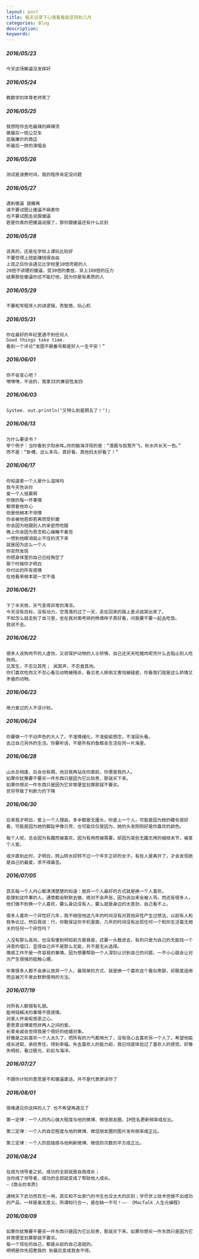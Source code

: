 ```yaml
---
layout: post
title: 每天记录下心情看看能坚持到几月
categories: Blog
description: 
keywords: 
---
```


##### 2016/05/23
```
今天这场撕逼没发挥好
```
##### 2016/05/24
```
教数学的体育老师笑了
```
##### 2016/05/25
```
我想陪你去吃最辣的麻辣烫
做最后一班公交车
逛最廉价的商店
听最后一排的演唱会
```
##### 2016/05/26
```
测试是浪费时间，我的程序肯定没问题
```
##### 2016/05/27
```
遇到傻逼 就撤离
请不要试图让傻逼不祸害你
也不要试图去说服傻逼
若是你真的把傻逼说服了，那你跟傻逼还有什么区别
```
##### 2016/05/28
```
说真的，还是在学校上课玩比较好
不要觉得上班能赚钱很自由
上班之后你会遇见比学校里10倍奇葩的人
20倍不讲理的傻逼，受30倍的委屈，背上100倍的压力
结果那些傻逼你还不能打他，因为你是有素质的人
```
##### 2016/05/29
```
不要和写程序人的讲逻辑，秀智商，玩心机
```
##### 2016/05/31
```
你在最好的年纪里遇不到任何人
Good things take time.
看到一个评论“发图不删番号都是好人一生平安！”
```
##### 2016/06/01
```
你不会变心吧？
嘿嘿嘿，不会的，我拿IE的兼容性发四
```
##### 2016/06/03
```
System. out.println("又特么到星期五了！");
```
##### 2016/06/13
```
为什么要读书？
举个例子：当你看到夕阳余晖…你的脑海浮现的是：“落霞与孤鹜齐飞，秋水共长天一色。”
而不是：“卧槽，这么多鸟，真好看，真他妈太好看了！”
```
##### 2016/06/17
```
你知道爱一个人是什么滋味吗
我今天告诉你
爱一个人很累啊
你做的每一件事情
都想套他欢心
但是他根本不领情
你会被他若即若离而受折磨
你会因为他跟别人的亲密而吃醋
晚上你会因为思念和心痛睡不着觉
一想到他眼泪就止不住的流下来
就是因为这么一个人
你突然发现
你把身体里的自己已经掏空了
那个时候你才明白
你付出的所有感情
在他看来根本就一文不值
```
##### 2016/06/21
```
下了半天雨，天气变得异常的清凉。
今天没有目标，没有动力，空落落的过了一天，走在回来的路上差点就哭出来了。
不知怎么就走到了自习室，坐在我对面考研的杨倩样子真好看，问我要不要一起去吃饭。
我说不去。
```
##### 2016/06/22
```
很多人说狗肉节的人虚伪，又说保护动物的人士矫情，自己还天天吃猪肉呢凭什么去阻止别人吃狗肉。
见其生，不忍见其死； 闻其声，不忍食其肉。
你们喜欢吃肉又不忍心看见动物被残杀，看见老人摔倒又害怕被碰瓷，你看我们就是这么矫情又矛盾的动物。
```
##### 2016/06/23
```
用力爱过的人不该计较。
```
##### 2016/06/24
```
你要做一个不动声色的大人了。不准情绪化，不准偷偷想念，不准回头看。
去过自己另外的生活。你要听话，不是所有的鱼都会生活在同一片海里。
```
##### 2016/06/28
```
山水总相逢，后会也有期，他日我再站在你面前，你便是我的人。
如果你犹豫要不要买一件东西只是因为它比较贵，那就买下来。
如果你想买一件东西只是因为它非常便宜划算那就不要买。 
贫穷导致了判断力的下降
```
##### 2016/06/30
```
后来我才明白，爱上一个人理由，多半都是无厘头，你爱上一个人，可能是因为她的睫毛很好看，可能是因为她的脚趾甲像贝壳，也可能仅仅是因为，她的头发刚刚好是你喜欢的颜色。

每个人呢，总会因为有趣而被喜欢，因为有用而被需要。却因为某些无趣无用的细枝末节，被某个人爱。

或许直到此时，才明白，转山转水却转不过一个年岁正好的女子。有些人是离开了，才会发现她是自己的最爱，求不得最苦。
```
##### 2016/07/05
```
其实每一个人内心都清清楚楚的知道：放弃一个人最好的方式就是换一个人喜欢。
能做到这件事的人，通常都会默默去做，绝对不会声张，因为说出来会被人骂。而还有很多人，他们做不到换一个人喜欢，要么身边没有人，要么就是身边的太差劲，自己看不上。

很多人喜欢一个异性好几年，我不相信他这几年的时间没有对其他异性产生过想法，以前有人和我争论过，然后我说：行，你敢保证你手机里面，几年的时间没有出现任何一个和你生活毫无相关的任何一个异性吗？

人没有那么高尚，也没有傻到明知前方是悬崖，还要一头载进去，有的只是为自己的无能找一个诗意的借口，显得自己并不是那么无能，并不是无从选择。
情感工作不是一件容易的事情，因为想要帮助一个人深刻认识到自己的问题，一不小心就会让对方产生很强的抵触心理。

毕竟很多人都不会承认放弃一个人，最简单的方式，就是换一个喜欢这个看似卑鄙，却极度适用而且被万千男女默默使用的方法。
```
##### 2016/07/19
```
对所有人都很有礼貌。
能用钱解决的事情不提感情。
对家人怀亲昵感恩之心。
更愿意谈博爱而非两人之间的爱。
长辈亲戚会觉得我是个很好的结婚对象。
好像是之前喜欢一个人太久了，把所有的力气都用光了，没有信心去喜欢另一个人了。希望他能成长进取，承担责任，得到幸福。失去喜欢人的能力前，我已彻底体验过了喜欢人的感觉。好像失明前，看过极光、彩虹与海洋。
```
##### 2016/07/27
```
不跟你计较的意思是不和傻逼废话，并不是代表原谅你了
```
##### 2016/08/01
```
很难遇见你这样的人了 也不希望再遇见了

第一定律：一个人的内心强大程度与他的微博、微信朋友圈、IM签名更新频率成反比。

第二定律：一个人的自恋程度与他的微博、微信朋友圈的图片发布频率成正比。

第三定律：一个人的孤独感与他刷新微博、微信的次数的平方成正比。
```
##### 2016/08/24
```
在成为领导者之前，成功的全部就是自我成长；
当你成了领导者，成功的全部就变成了帮助他人成长。
–《商业的本质》

通晓天下武功而百无一用，其实和不出家门的书生也没太大的区别；学尽世上技术但做不出成功的产品，一样是毫无意义。所谓知行合一，是在缺一不可！—— 《MacTalk 人生元编程》
```
##### 2016/09/09
```
如果你犹豫要不要买一件东西只是因为它比较贵，那就买下来。如果你想买一件东西只是因为它非常便宜划算那就不要买。
每一个现在的自己，都是从前的自己造就的。
明明是你先招惹我的 到最后变成我舍不得。
```

